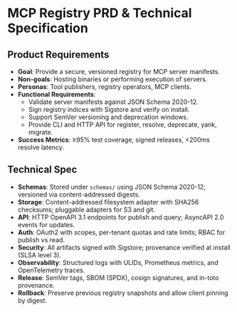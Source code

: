 # MCP Registry PRD & Technical Specification

## Product Requirements
- **Goal**: Provide a secure, versioned registry for MCP server manifests.
- **Non-goals**: Hosting binaries or performing execution of servers.
- **Personas**: Tool publishers, registry operators, MCP clients.
- **Functional Requirements**:
  - Validate server manifests against JSON Schema 2020-12.
  - Sign registry indices with Sigstore and verify on install.
  - Support SemVer versioning and deprecation windows.
  - Provide CLI and HTTP API for register, resolve, deprecate, yank, migrate.
- **Success Metrics**: ≥95% test coverage, signed releases, <200ms resolve latency.

## Technical Spec
- **Schemas**: Stored under `schemas/` using JSON Schema 2020-12; versioned via content-addressed digests.
- **Storage**: Content-addressed filesystem adapter with SHA256 checksums; pluggable adapters for S3 and git.
- **API**: HTTP OpenAPI 3.1 endpoints for publish and query; AsyncAPI 2.0 events for updates.
- **Auth**: OAuth2 with scopes, per-tenant quotas and rate limits; RBAC for publish vs read.
- **Security**: All artifacts signed with Sigstore; provenance verified at install (SLSA level 3).
- **Observability**: Structured logs with ULIDs, Prometheus metrics, and OpenTelemetry traces.
- **Release**: SemVer tags, SBOM (SPDX), cosign signatures, and in-toto provenance.
- **Rollback**: Preserve previous registry snapshots and allow client pinning by digest.

